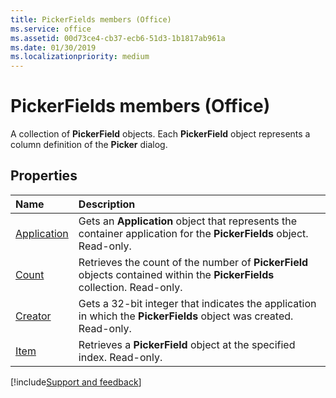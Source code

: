 ```yaml
---
title: PickerFields members (Office)
ms.service: office
ms.assetid: 00d73ce4-cb37-ecb6-51d3-1b1817ab961a
ms.date: 01/30/2019
ms.localizationpriority: medium
---
```



# PickerFields members (Office)

A collection of **PickerField** objects. Each **PickerField** object represents a column definition of the **Picker** dialog.


## Properties

|Name|Description|
|:-----|:-----|
|[Application](../../Office.PickerFields.Application.md)|Gets an **Application** object that represents the container application for the **PickerFields** object. Read-only.|
|[Count](../../Office.PickerFields.Count.md)|Retrieves the count of the number of **PickerField** objects contained within the **PickerFields** collection. Read-only.|
|[Creator](../../Office.PickerFields.Creator.md)|Gets a 32-bit integer that indicates the application in which the **PickerFields** object was created. Read-only.|
|[Item](../../Office.PickerFields.Item.md)|Retrieves a **PickerField** object at the specified index. Read-only.|

[!include[Support and feedback](~/includes/feedback-boilerplate.md)]